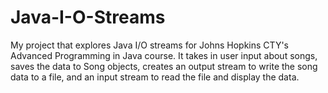 # Java-I-O-Streams
My project that explores Java I/O streams for Johns Hopkins CTY's Advanced Programming in Java course. It takes in user input about songs, saves the data to Song objects, creates an output stream to write the song data to a file, and an input stream to read the file and display the data.   
